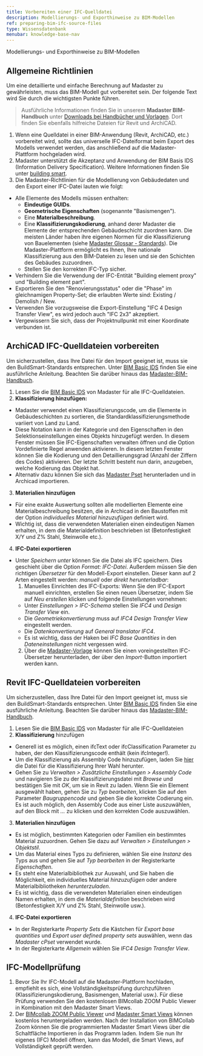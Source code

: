 ```yaml
---
title: Vorbereiten einer IFC-Quelldatei
description: Modellierungs- und Exporthinweise zu BIM-Modellen
ref: preparing-bim-ifc-source-files
type: Wissensdatenbank
menubar: knowledge-base-nav
---
```


Modellierungs- und Exporthinweise zu BIM-Modellen

## Allgemeine Richtlinien

Um eine detaillierte und einfache Berechnung auf Madaster zu gewährleisten, muss das BIM-Modell gut vorbereitet sein. Der folgende Text wird Sie durch die wichtigsten Punkte führen.

> Ausführliche Informationen finden Sie in unserem **Madaster BIM-Handbuch** unter <a href="/ch/de/resources/downloads" target="_blank">Downloads bei Handbücher und Vorlagen</a>. Dort finden Sie ebenfalls hilfreiche Dateien für Revit und ArchiCAD.

1. Wenn eine Quelldatei in einer BIM-Anwendung (Revit, ArchiCAD, etc.) vorbereitet wird, sollte das universelle IFC-Dateiformat beim Export des Modells verwendet werden, das anschließend auf die Madaster-Plattform hochgeladen wird.
2. Madaster unterstützt die Akzeptanz und Anwendung der BIM Basis IDS (Information Delivery Specification). Weitere Informationen finden Sie unter <a href="https://ucm.buildingsmart.org/use-case-details/2594/en" target="_blank">building smart</a>.
3. Die Madaster-Richtlinien für die Modellierung von Gebäudedaten und den Export einer IFC-Datei lauten wie folgt:
  * Alle Elemente des Modells müssen enthalten:
    * **Eindeutige GUIDs**.
    * **Geometrische Eigenschaften** (sogenannte "Basismengen").
    * Eine **Materialbeschreibung**.
    * Eine **Klassifizierungskodierung**, anhand derer Madaster die Elemente der entsprechenden Gebäudeschicht zuordnen kann.
       Die meisten Länder haben ihre eigenen Normen für die Klassifizierung von Bauelementen (siehe <a href="/nl/en/knowledge-base/madaster-glossary.html" target="_blank">Madaster Glossar - Standards</a>). Die Madaster-Plattform ermöglicht es Ihnen, Ihre nationale Klassifizierung aus den BIM-Dateien zu lesen und sie den Schichten des Gebäudes zuzuordnen.
    * Stellen Sie den korrekten IFC-Typ sicher.
   * Verhindern Sie die Verwendung der IFC-Entität "Building element proxy" und "Building element part".
  * Exportieren Sie den "Renovierungsstatus" oder die "Phase" im gleichnamigen Property-Set; die erlaubten Werte sind: Existing / Demolish / New.
  * Verwenden Sie vorzugsweise die Export-Einstellung "IFC 4 Design Transfer View", es wird jedoch auch "IFC 2x3" akzeptiert.
  * Vergewissern Sie sich, dass der Projektnullpunkt mit einer Koordinate verbunden ist.

## ArchiCAD IFC-Quelldateien vorbereiten

Um sicherzustellen, dass Ihre Datei für den Import geeignet ist, muss sie den BuildSmart-Standards entsprechen. Unter <a href="https://ucm.buildingsmart.org/use-case-details/2594/en" target="_blank">BIM Basic IDS</a> finden Sie eine ausführliche Anleitung. Beachten Sie darüber hinaus das <a href="/files/de/madaster%20GER_BIM%20Anleitung.pdf" target="_blank">Madaster-BIM-Handbuch</a>.

1. Lesen Sie die <a href="/files/de/BIM%20basis%20ILS_infographicA4_German.pdf" target="_blank">BIM Basic IDS</a> von Madaster für alle IFC-Quelldateien.
2. **Klassifizierung hinzufügen:**
  * Madaster verwendet einen Klassifizierungscode, um die Elemente in Gebäudeschichten zu sortieren, die Standardklassifizierungsmethode variiert von Land zu Land.
  * Diese Notation kann in der Kategorie und den Eigenschaften in den Selektionseinstellungen eines Objekts hinzugefügt werden. In diesem Fenster müssen Sie IFC-Eigenschaften verwalten öffnen und die Option Vordefinierte Regel anwenden aktivieren. In diesem letzten Fenster können Sie die Kodierung und den Detaillierungsgrad (Anzahl der Ziffern des Codes) aktivieren. Der letzte Schritt besteht nun darin, anzugeben, welche Kodierung das Objekt hat.
  * Alternativ dazu können Sie sich das  <a href="/ch/de/knowledge-base/madaster-property-set.html#madaster-archicad-eigenschaftssatz-cpset_madaster" target="_blank">Madaster Pset</a> herunterladen und in Archicad importieren.
3. **Materialien hinzufügen**
  * Für eine exakte Auswertung sollten alle modellierten Elemente eine Materialbeschreibung besitzen, die in Archicad in den Baustoffen mit der Option *individuelles Material hinzuzufügen* definiert wird.
  * Wichtig ist, dass die verwendeten Materialien einen eindeutigen Namen erhalten, in dem die Materialdefinition beschrieben ist (Betonfestigkeit X/Y und Z% Stahl, Steinwolle etc.).
4. **IFC-Datei exportieren**
  * Unter *Speichern unter* können Sie die Datei als IFC speichern. Dies geschieht über die Option *Format: IFC-Datei*. Außerdem müssen Sie den richtigen *Übersetzer* für den Modell-Export einstellen. Dieser kann auf 2 Arten eingestellt werden: *manuell* oder *direkt herunterladbar*:
    1. Manuelles Einrichten des IFC-Exports: Wenn Sie den IFC-Export manuell einrichten, erstellen Sie einen neuen Übersetzer, indem Sie auf *Neu erstellen* klicken und folgende Einstellungen vornehmen:
    * Unter *Einstellungen > IFC-Schema* stellen Sie *IFC4* und *Design Transfer View* ein.
    * Die *Geometriekonvertierung* muss auf *IFC4 Design Transfer View* eingestellt werden.
    * Die *Datenkonvertierung* auf *General translator IFC4*.
    * Es ist wichtig, dass der Haken bei *IFC Base Quantities* in den *Dateneinstellungen* nicht vergessen wird.
    2. Über die <a href="/ch/de/knowledge-base/madaster-property-set.html#madaster-revit-eigenschaftssatz-cpset_madaster" target="_blank">Madaster-Vorlage</a> können Sie einen voreingestellten IFC-Übersetzer herunterladen, der über den *Import*-Button importiert werden kann.


## Revit IFC-Quelldateien vorbereiten

Um sicherzustellen, dass Ihre Datei für den Import geeignet ist, muss sie den BuildSmart-Standards entsprechen. Unter <a href="https://ucm.buildingsmart.org/use-case-details/2594/en" target="_blank">BIM Basic IDS</a> finden Sie eine ausführliche Anleitung. Beachten Sie darüber hinaus das <a href="/files/de/madaster%20GER_BIM%20Anleitung.pdf" target="_blank">Madaster-BIM-Handbuch</a>.

1. Lesen Sie die <a href="/files/de/BIM%20basis%20ILS_infographicA4_German.pdf" target="_blank">BIM Basic IDS</a> von Madaster für alle IFC-Quelldateien
2. **Klassifizierung**  hinzufügen
  * Generell ist es möglich, einen ifcText oder ifcClassification Parameter zu haben, der den Klassifizierungscode enthält (kein ifcInteger!).
  * Um die Klassifizierung als Assembly Code hinzuzufügen, laden Sie <a href="/files/de/2024-03-28_madaster%20GER_Revit.zip" target="_blank">hier</a> die Datei für die Klassifizierung Ihrer Wahl herunter. 
  * Gehen Sie zu *Verwalten > Zusätzliche Einstellungen > Assembly Code* und navigieren Sie zu der Klassifizierungsdatei mit *Browse* und bestätigen Sie mit *OK*, um sie in Revit zu laden. Wenn Sie ein Element ausgewählt haben, gehen Sie zu *Typ bearbeiten*, klicken Sie auf den Parameter *Baugruppencode* und geben Sie die korrekte Codierung ein. Es ist auch möglich, den Assembly Code aus einer Liste auszuwählen, auf den Block mit *...* zu klicken und den korrekten Code auszuwählen.
3. **Materialien hinzufügen**
  * Es ist möglich, bestimmten Kategorien oder Familien ein bestimmtes Material zuzuordnen. Gehen Sie dazu auf *Verwalten > Einstellungen > Objektstil*.
  * Um das Material eines Typs zu definieren, wählen Sie eine *Instanz* des Typs aus und gehen Sie auf *Typ bearbeiten* in der Registerkarte *Eigenschaften*.
  * Es steht eine Materialbibliothek zur Auswahl, und Sie haben die Möglichkeit, ein individuelles Material *hinzuzufügen* oder andere Materialbibliotheken *herunterzuladen*.
  * Es ist wichtig, dass die verwendeten Materialien einen eindeutigen Namen erhalten, in dem die *Materialdefinition* beschrieben wird (Betonfestigkeit X/Y und Z% Stahl, Steinwolle usw.).

4. **IFC-Datei exportieren**
  * In der Registerkarte *Property Sets* die Kästchen für *Export base quantities* und *Export user defined property sets* auswählen, wenn das *Madaster cPset* verwendet wurde.
  * In der Registerkarte *Allgemein* wählen Sie *IFC4 Design Transfer View*.


## IFC-Modellprüfung

1. Bevor Sie Ihr IFC-Modell auf die Madaster-Plattform hochladen, empfiehlt es sich, eine Vollständigkeitsprüfung durchzuführen (Klassifizierungskodierung, Basismengen, Material usw.). Für diese Prüfung verwenden Sie den kostenlosen BIMcollab ZOOM Public Viewer in Kombination mit den Madaster Smart Views.
2. Der <a href="https://www.bimcollab.com/de/go/free-ifc-viewer/" target="_blank">BIMcollab ZOOM Public Viewer</a> und <a href="https://helpcenter.bimcollab.com/portal/de/kb/articles/smart-view-sets-downloads-de" target="_blank">Madaster Smart Views</a>
können kostenlos heruntergeladen werden. Nach der Installation von BIMCollab Zoom können Sie die programmierten Madaster Smart Views über die Schaltfläche Importieren in das Programm laden. Indem Sie nun Ihr eigenes (IFC) Modell öffnen, kann das Modell, die Smart Views, auf Vollständigkeit geprüft werden.
